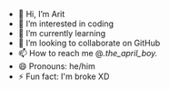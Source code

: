 - 👋 Hi, I’m Arit
- 👀 I’m interested in coding
- 🌱 I’m currently learning
- 💞️ I’m looking to collaborate on GitHub
- 📫 How to reach me @_.the_april_boy._
- 😄 Pronouns: he/him
- ⚡ Fun fact: I'm broke XD

<!---
Astra004/Astra004 is a ✨ special ✨ repository because its `README.md` (this file) appears on your GitHub profile.
You can click the Preview link to take a look at your changes.
--->
